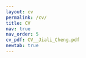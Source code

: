 ```yaml
---
layout: cv
permalink: /cv/
title: CV
nav: true
nav_order: 5
cv_pdf: CV__Jiali_Cheng.pdf
newtab: true
---
```

